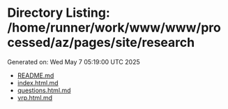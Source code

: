 # Directory Listing: /home/runner/work/www/www/processed/az/pages/site/research
Generated on: Wed May  7 05:19:00 UTC 2025

- [README.md](README.md)
- [index.html.md](index.html.md)
- [questions.html.md](questions.html.md)
- [vrp.html.md](vrp.html.md)
